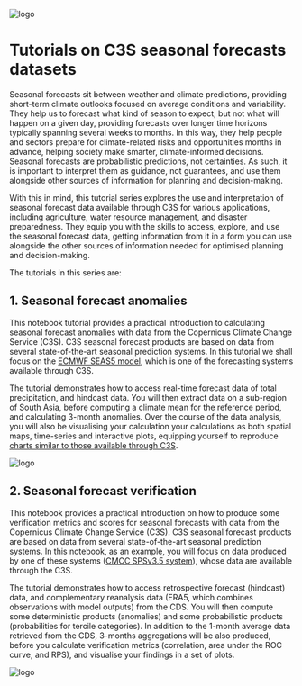 ![logo](https://climate.copernicus.eu/sites/default/files/custom-uploads/branding/LogoLine_horizon_C3S.png)

# Tutorials on C3S seasonal forecasts datasets

Seasonal forecasts sit between weather and climate predictions, providing short-term climate outlooks focused on average conditions and variability. They help us to forecast what kind of season to expect, but not what will happen on a given day, providing forecasts over longer time horizons typically spanning several weeks to months. In this way, they help people and sectors prepare for climate-related risks and opportunities months in advance, helping society make smarter, climate-informed decisions. Seasonal forecasts are probabilistic predictions, not certainties. As such, it is important to interpret them as guidance, not guarantees, and use them alongside other sources of information for planning and decision-making.

With this in mind, this tutorial series explores the use and interpretation of seasonal forecast data available through C3S for various applications, including agriculture, water resource management, and disaster preparedness. They equip you with the skills to access, explore, and use the seasonal forecast data, getting information from it in a form you can use alongside the other sources of information needed for optimised planning and decision-making.

The tutorials in this series are:

## 1. Seasonal forecast anomalies

This notebook tutorial provides a practical introduction to calculating seasonal forecast anomalies with data from the Copernicus Climate Change Service (C3S). C3S seasonal forecast products are based on data from several state-of-the-art seasonal prediction systems. In this tutorial we shall focus on the [ECMWF SEAS5 model](https://confluence.ecmwf.int/display/CKB/Description+of+SEAS5+C3S+contribution), which is one of the forecasting systems available through C3S.

The tutorial demonstrates how to access real-time forecast data of total precipitation, and hindcast data. You will then extract data on a sub-region of South Asia, before computing a climate mean for the reference period, and calculating 3-month anomalies. Over the course of the data analysis, you will also be visualising your calculation your calculations as both spatial maps, time-series and interactive plots, equipping yourself to reproduce [charts similar to those available through C3S](https://climate.copernicus.eu/charts/c3s_seasonal/).

![logo](./img/.png)

## 2. Seasonal forecast verification

This notebook provides a practical introduction on how to produce some verification metrics and scores for seasonal forecasts with data from the Copernicus Climate Change Service (C3S). C3S seasonal forecast products are based on data from several state-of-the-art seasonal prediction systems. In this notebook, as an example, you will focus on data produced by one of these systems ([CMCC SPSv3.5 system](https://confluence.ecmwf.int/display/CKB/Description+of+CMCC-CM2-v20191201+C3S+contribution)), whose data are available through the C3S.

The tutorial demonstrates how to access retrospective forecast (hindcast) data, and complementary reanalysis data (ERA5, which combines observations with model outputs) from the CDS. You will then compute some deterministic products (anomalies) and some probabilistic products (probabilities for tercile categories). In addition to the 1-month average data retrieved from the CDS, 3-months aggregations will be also produced, before you calculate verification metrics (correlation, area under the ROC curve, and RPS), and visualise your findings in a set of plots.

![logo](./img/.png)
